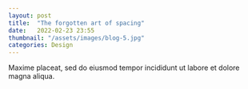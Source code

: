 ```yaml
---
layout: post
title:  "The forgotten art of spacing"
date:   2022-02-23 23:55
thumbnail: "/assets/images/blog-5.jpg"
categories: Design
---
```

Maxime placeat, sed do eiusmod tempor incididunt ut labore et dolore magna aliqua.
